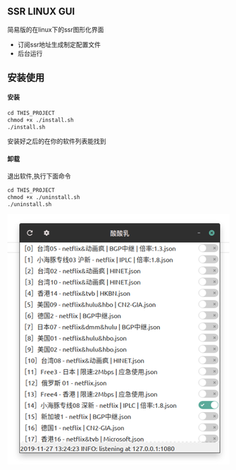 ## SSR LINUX GUI
简易版的在linux下的ssr图形化界面

* 订阅ssr地址生成制定配置文件
* 后台运行

## 安装使用
#### 安装
```
cd THIS_PROJECT
chmod +x ./install.sh
./install.sh
```
安装好之后的在你的软件列表能找到

#### 卸载
退出软件,执行下面命令
```
cd THIS_PROJECT
chmod +x ./uninstall.sh
./uninstall.sh
```

![界面](https://raw.githubusercontent.com/Baloneo/ssr-gtk/master/01.png)